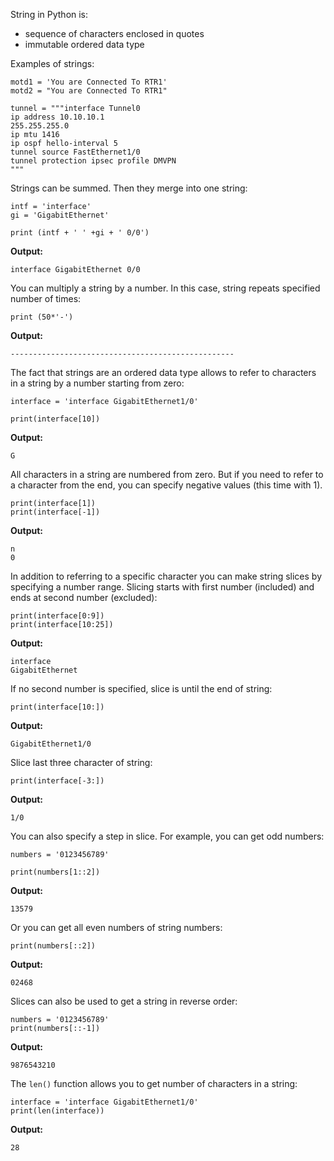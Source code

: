 String in Python is:

- sequence of characters enclosed in quotes
- immutable ordered data type

Examples of strings:

```
motd1 = 'You are Connected To RTR1'
motd2 = "You are Connected To RTR1"

tunnel = """interface Tunnel0
ip address 10.10.10.1 
255.255.255.0
ip mtu 1416 
ip ospf hello-interval 5
tunnel source FastEthernet1/0
tunnel protection ipsec profile DMVPN
"""
```

 

Strings can be summed. Then they merge into one string:

```
intf = 'interface'
gi = 'GigabitEthernet'

print (intf + ' ' +gi + ' 0/0')
```

**Output:**

```
interface GigabitEthernet 0/0
```


You can multiply a string by a number. In this case, string repeats specified number of times:

```
print (50*'-')
```

**Output:**

```
--------------------------------------------------
```


The fact that strings are an ordered data type allows to refer to characters in a string by a number starting from zero:

```
interface = 'interface GigabitEthernet1/0'

print(interface[10])
```

**Output:**

```
G
```


All characters in a string are numbered from zero. But if you need to refer to a character from the end, you can specify negative values (this time with 1).

```
print(interface[1])
print(interface[-1])
```

**Output:**

```
n
0
```


In addition to referring to a specific character you can make string slices by specifying a number range. Slicing starts with first number (included) and ends at second number (excluded):

```
print(interface[0:9])
print(interface[10:25])
```

**Output:**

```
interface
GigabitEthernet
```


If no second number is specified, slice is until the end of string:

```
print(interface[10:])
```

**Output:**

```
GigabitEthernet1/0
```


Slice last three character of string:

```
print(interface[-3:])
```

**Output:**

```
1/0
```


You can also specify a step in slice. For example, you can get odd numbers:

```
numbers = '0123456789'

print(numbers[1::2])
```

**Output:**

```
13579
```


Or you can get all even numbers of string numbers:

```
print(numbers[::2])
```

**Output:**

```
02468
```


Slices can also be used to get a string in reverse order:

```
numbers = '0123456789'
print(numbers[::-1])
```


**Output:**

```
9876543210
```



The `len()` function allows you to get number of characters in a string:

```
interface = 'interface GigabitEthernet1/0'
print(len(interface))
```

**Output:**

```
28
```

